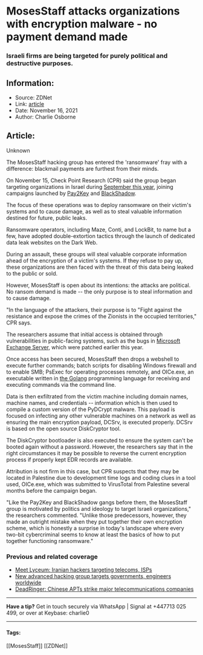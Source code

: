 # MosesStaff attacks organizations with encryption malware - no payment demand made
### Israeli firms are being targeted for purely political and destructive purposes.

## Information:
+ Source: ZDNet
+ Link: [article](https://www.zdnet.com/article/mosesstaff-attackers-deploy-ransomware-on-your-systems-no-payment-no-decryption-possible/)
+ Date: November 16, 2021
+ Author: Charlie Osborne


## Article:
Unknown

The MosesStaff hacking group has entered the 'ransomware' fray with a difference: blackmail payments are furthest from their minds.


On November 15, Check Point Research (CPR) said the group began targeting organizations in Israel during [September this year](https://research.checkpoint.com/2021/mosesstaff-targeting-israeli-companies/), joining campaigns launched by [Pay2Key](https://research.checkpoint.com/2020/ransomware-alert-pay2key/) and [BlackShadow](https://www.timesofisrael.com/black-shadow-hackers-leak-medical-records-of-290000-israeli-patients/). 

The focus of these operations was to deploy ransomware on their victim's systems and to cause damage, as well as to steal valuable information destined for future, public leaks.  

Ransomware operators, including Maze, Conti, and LockBit, to name but a few, have adopted double-extortion tactics through the launch of dedicated data leak websites on the Dark Web.  

During an assault, these groups will steal valuable corporate information ahead of the encryption of a victim's systems. If they refuse to pay up, these organizations are then faced with the threat of this data being leaked to the public or sold.  

However, MosesStaff is open about its intentions: the attacks are political. No ransom demand is made -- the only purpose is to steal information and to cause damage.  

"In the language of the attackers, their purpose is to "Fight against the resistance and expose the crimes of the Zionists in the occupied territories," CPR says. 






The researchers assume that initial access is obtained through vulnerabilities in public-facing systems, such as the bugs in [Microsoft Exchange Server](https://www.zdnet.com/article/everything-you-need-to-know-about-microsoft-exchange-server-hack/), which were patched earlier this year.  

Once access has been secured, MosesStaff then drops a webshell to execute further commands; batch scripts for disabling Windows firewall and to enable SMB; PsExec for operating processes remotely, and OICe.exe, an executable written in [the Golang](https://www.zdnet.com/article/this-new-malware-highlights-widespread-adoption-of-golang-language-by-cyberattackers/) programming language for receiving and executing commands via the command line.   

Data is then exfiltrated from the victim machine including domain names, machine names, and credentials -- information which is then used to compile a custom version of the PyDCrypt malware. This payload is focused on infecting any other vulnerable machines on a network as well as ensuring the main encryption payload, DCSrv, is executed properly. DCSrv is based on the open source DiskCryptor tool. 

The DiskCryptor bootloader is also executed to ensure the system can't be booted again without a password. However, the researchers say that in the right circumstances it may be possible to reverse the current encryption process if properly kept EDR records are available. 

Attribution is not firm in this case, but CPR suspects that they may be located in Palestine due to development time logs and coding clues in a tool used, OICe.exe, which was submitted to VirusTotal from Palestine several months before the campaign began.  

"Like the Pay2Key and BlackShadow gangs before them, the MosesStaff group is motivated by politics and ideology to target Israeli organizations," the researchers commented. "Unlike those predecessors, however, they made an outright mistake when they put together their own encryption scheme, which is honestly a surprise in today's landscape where every two-bit cybercriminal seems to know at least the basics of how to put together functioning ransomware." 

###  Previous and related coverage

* [Meet Lyceum: Iranian hackers targeting telecoms, ISPs](https://www.zdnet.com/article/meet-lyceum-iranian-hackers-targeting-telecoms-isps/)
* [New advanced hacking group targets governments, engineers worldwide](https://www.zdnet.com/article/new-advanced-hacking-group-targets-governments-engineers-worldwide/)
* [DeadRinger: Chinese APTs strike major telecommunications companies](https://www.zdnet.com/article/deadringer-chinese-apts-strike-major-telecommunications-companies/)



---

**Have a tip?** Get in touch securely via WhatsApp | Signal at +447713 025 499, or over at Keybase: charlie0



---





#### Tags:
[[MosesStaff]] [[ZDNet]]
